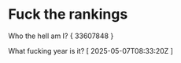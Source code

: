# Fuck the rankings

Who the hell am I?
{ 33607848 }

What fucking year is it?
[ 2025-05-07T08:33:20Z ]
